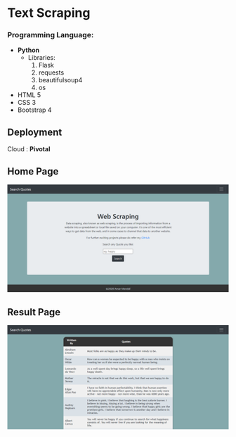 # Text Scraping

### Programming Language:

* **Python**
    * Libraries:
        1. Flask
        2. requests
        3. beautifulsoup4
        4. os
* HTML 5
* CSS 3
* Bootstrap 4

## Deployment
Cloud : **Pivotal**

## Home Page

![Home](Home.PNG)

## Result Page
![Result](Result.PNG)
